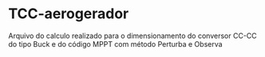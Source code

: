 # TCC-aerogerador
Arquivo do calculo realizado para o dimensionamento do conversor CC-CC do tipo Buck e do código MPPT com método Perturba e Observa
